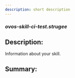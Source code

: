 ```yaml
---
description: short description
---
```


### _ovos-skill-ci-test.strugee_  
## Description:  
Information about your skill.  
  
  
  
## Summary:  
